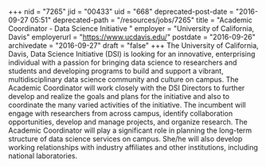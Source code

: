 +++
nid = "7265"
jid = "00433"
uid = "668"
deprecated-post-date = "2016-09-27 05:51"
deprecated-path = "/resources/jobs/7265"
title = "Academic Coordinator - Data Science Initiative "
employer = "University of California, Davis"
employerurl = "https://www.ucdavis.edu/"
postdate = "2016-09-26"
archivedate = "2016-09-27"
draft = "false"
+++
The University of California, Davis, Data Science Initiative (DSI) is
looking for an innovative, enterprising individual with a passion for
bringing data science to researchers and students and developing
programs to build and support a vibrant, multidisciplinary data science
community and culture on campus. The Academic Coordinator will work
closely with the DSI Directors to further develop and realize the goals
and plans for the initiative and also to coordinate the many varied
activities of the initiative. The incumbent will engage with researchers
from across campus, identify collaboration opportunities, develop and
manage projects, and organize research. The Academic Coordinator will
play a significant role in planning the long-term structure of data
science services on campus. She/he will also develop working
relationships with industry affiliates and other institutions, including
national laboratories.
  

